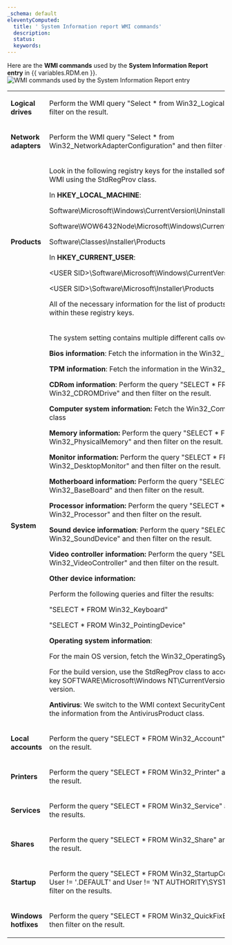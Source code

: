 ```yaml
---
_schema: default
eleventyComputed:
  title: ' System Information report WMI commands'
  description:
  status:
  keywords:
---
```

Here are the **WMI commands** used by the **System Information Report entry** in {{ variables.RDM.en }}. ![WMI commands used by the System Information Report entry](https://cdnweb.devolutions.net/docs/RDMW6058_2024_2.png)

<table><tbody><tr><td><p><strong>Logical drives</strong></p></td><td><p>Perform the WMI query "Select * from Win32_LogicalDisk" and then filter on the result.</p></td></tr><tr><td><p><strong>Network adapters</strong></p></td><td><p>Perform the WMI query "Select * from Win32_NetworkAdapterConfiguration" and then filter on the result.</p></td></tr><tr><td><p><strong>Products</strong></p></td><td><p>Look in the following registry keys for the installed software through WMI using the StdRegProv class.</p><p>In <strong>HKEY_LOCAL_MACHINE</strong>:</p><p>Software\Microsoft\Windows\CurrentVersion\Uninstall</p><p>Software\WOW6432Node\Microsoft\Windows\CurrentVersion\Uninstall</p><p>Software\Classes\Installer\Products</p><p>In <strong>HKEY_CURRENT_USER</strong>:</p><p>&lt;USER SID&gt;\Software\Microsoft\Windows\CurrentVersion</p><p>&lt;USER SID&gt;\Software\Microsoft\Installer\Products</p><p>All of the necessary information for the list of products is contained within these registry keys.</p></td></tr><tr><td><p><strong>System</strong></p></td><td><p>The system setting contains multiple different calls over WMI.</p><p><strong>Bios information</strong>: Fetch the information in the Win32_Bios class.</p><p><strong>TPM information</strong>: Fetch the information in the Win32_Tpm class.</p><p><strong>CDRom information</strong>: Perform the query "SELECT * FROM Win32_CDROMDrive" and then filter on the result.</p><p><strong>Computer system information:</strong> Fetch the Win32_ComputerSystem class</p><p><strong>Memory information:</strong> Perform the query "SELECT * FROM Win32_PhysicalMemory" and then filter on the result.</p><p><strong>Monitor information:</strong> Perform the query "SELECT * FROM Win32_DesktopMonitor" and then filter on the result.</p><p><strong>Motherboard information:</strong> Perform the query "SELECT * FROM Win32_BaseBoard" and then filter on the result.</p><p><strong>Processor information:</strong> Perform the query "SELECT * FROM Win32_Processor" and then filter on the result.</p><p><strong>Sound device information</strong>: Perform the query "SELECT * FROM Win32_SoundDevice" and then filter on the result.</p><p><strong>Video controller information:</strong> Perform the query "SELECT * FROM Win32_VideoController" and then filter on the result.</p><p><strong>Other device information:</strong></p><p>Perform the following queries and filter the results:</p><p>"SELECT * FROM Win32_Keyboard"</p><p>"SELECT * FROM Win32_PointingDevice"</p><p><strong>Operating system information</strong>:</p><p>For the main OS version, fetch the Win32_OperatingSystem class.</p><p>For the build version, use the StdRegProv class to access the registry key SOFTWARE\Microsoft\Windows NT\CurrentVersion to check the version.</p><p><strong>Antivirus</strong>: We switch to the WMI context SecurityCenter2, then fetch the information from the AntivirusProduct class.</p></td></tr><tr><td><p><strong>Local accounts</strong></p></td><td><p>Perform the query "SELECT * FROM Win32_Account" and then filter on the result.</p></td></tr><tr><td><p><strong>Printers</strong></p></td><td><p>Perform the query "SELECT * FROM Win32_Printer" and then filter on the result.</p></td></tr><tr><td><p><strong>Services</strong></p></td><td><p>Perform the query "SELECT * FROM Win32_Service" and then filter on the results.</p></td></tr><tr><td><p><strong>Shares</strong></p></td><td><p>Perform the query "SELECT * FROM Win32_Share" and then filter on the result.</p></td></tr><tr><td><p><strong>Startup</strong></p></td><td><p>Perform the query "SELECT * FROM Win32_StartupCommand where User != '.DEFAULT' and User != 'NT AUTHORITY\SYSTEM'" and then filter on the results.</p></td></tr><tr><td><p><strong>Windows hotfixes</strong></p></td><td><p>Perform the query "SELECT * FROM Win32_QuickFixEngineering" and then filter on the result.</p></td></tr></tbody></table>

&nbsp;